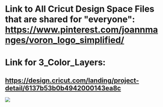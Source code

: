 # Link to All Cricut Design Space Files that are shared for "everyone": https://www.pinterest.com/joannmanges/voron_logo_simplified/

# Link for 3_Color_Layers:
## https://design.cricut.com/landing/project-detail/6137b53b0b4942000143ea8c

<img src="https://github.com/GadgetAngel/Cricut_Voron_Logos/blob/main/images/Voron2.4_3Color.jpg?raw=true" />

